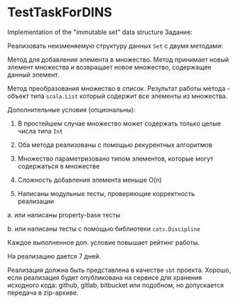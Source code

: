 # TestTaskForDINS
Implementation of the "immutable set" data structure
Задание:

Реализовать неизменяемую структуру данных `Set` с двумя методами:

Метод для добавления элемента в множество. Метод принимает новый элемент множества и возвращает новое множество, содержащее данный элемент.

Метод преобразования множество в список. Результат работы метода - объект типа `scala.List` который содержит все элементы из множества.

 Дополнительные условия (опциональны):

 1. В простейшем случае множество может содержать только целые числа типа `Int`

 2. Оба метода реализованы с помощью рекурентных алгоритмов

 3. Множество параметризовано типом элементов, которые могут содержаться в множестве

 4. Сложность добавления элемента меньше O(n)

 5. Написаны модульные тесты, проверяющие корректность реализации

a. или написаны property-base тесты

b. или написаны тесты с помощью библиотеки `cats.Discipline`

Каждое выполненное доп. условие повышает рейтинг работы.

На реализацию дается 7 дней. 

Реализация должна быть представлена в качестве `sbt` проекта. Хорошо, если реализация будет опубликована на сервисе для хранения исходного кода: github, gitlab, bitbucket или подобном, но допускается передача в zip-архиве.
